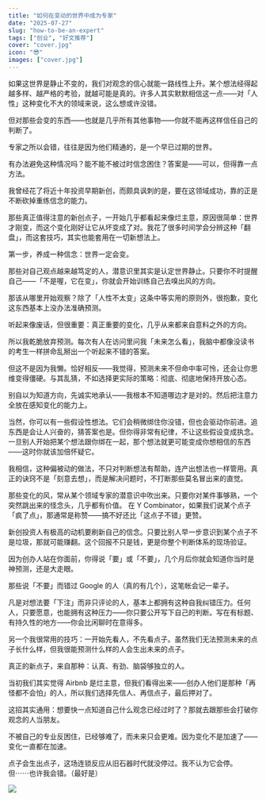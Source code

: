 ```yaml
---
title: "如何在变动的世界中成为专家"
date: "2025-07-27"
slug: "how-to-be-an-expert"
tags: ["创业", "好文推荐"]
cover: "cover.jpg"
icon: "😎"
images: ["cover.jpg"]
---
```

如果这世界是静止不变的，我们对观念的信心就能一路线性上升。某个想法经得起越多样、越严格的考验，就越可能是真的。许多人其实默默相信这一点——对「人性」这种变化不大的领域来说，这么想或许没错。



但对那些会变的东西——也就是几乎所有其他事物——你就不能再这样信任自己的判断了。



专家之所以会错，往往是因为他们精通的，是一个早已过期的世界。



有办法避免这种情况吗？能不能不被过时信念困住？答案是——可以，但得靠一点方法。



我曾经花了将近十年投资早期新创，而颇具讽刺的是，要在这领域成功，靠的正是不断砍掉重练信念的能力。



那些真正值得注意的新创点子，一开始几乎都看起来像烂主意，原因很简单：世界才刚变，而这个变化刚好让它从坏变成了对。我花了很多时间学会分辨这种「翻盘」，而这套技巧，其实也能套用在一切新想法上。



第一步，养成一种信念：世界一定会变。



那些对自己观点越来越笃定的人，潜意识里其实是认定世界静止。只要你不时提醒自己——「不是喔，它在变」，你就会开始训练自己去嗅出风的方向。



那该从哪里开始观察？除了「人性不太变」这条中等实用的原则外，很抱歉，变化这东西基本上没办法准确预测。



听起来像废话，但很重要：真正重要的变化，几乎从来都来自意料之外的方向。



所以我乾脆放弃预测。每次有人在访问里问我「未来怎么看」，我脑中都像没读书的考生一样拼命乱掰出一个听起来不错的答案。



但这不是因为我懒。恰好相反——我觉得，预测未来不但命中率可怜，还会让你思维变得僵硬。与其乱猜，不如选择更实际的策略：彻底、彻底地保持开放心态。



别自以为知道方向，先诚实地承认——我根本不知道哪边才是对的。然后把注意力全放在感知变化的能力上。



当然，你可以有一些假设性想法。它们会稍微绑住你没错，但也会驱动你前进。追东西是会让人兴奋的，猜答案也是。但你得非常有纪律，不让这些假设变成执念。
一旦别人开始把某个想法跟你绑在一起，那个想法就更可能变成你想相信的东西——这时你就该加倍怀疑它。



我相信，这种偏被动的做法，不只对判断想法有帮助，连产出想法也一样管用。真正的诀窍不是「刻意去想」，而是解决问题时，不打断那些莫名冒出来的直觉。



那些变化的风，常从某个领域专家的潜意识中吹出来。只要你对某件事够熟，一个突然跳出来的怪念头，几乎都有价值。
在 Y Combinator，如果我们说某个点子「疯了点」，那通常是称赞——搞不好还比「这点子不错」更赞。



新创投资人有极高的动机要刷新自己的信念。只要比别人早一步意识到某个点子不是垃圾，那就可能赚翻。这个回报不只是钱，更是你整个判断体系的现场验证。



因为创办人站在你面前，你得说「要」或「不要」，几个月后你就会知道你当时是神预测，还是大走眼。



那些说「不要」而错过 Google 的人（真的有几个），这笔帐会记一辈子。



凡是对想法要「下注」而非只评论的人，基本上都拥有这种自我纠错压力。任何人，只要愿意，也能拥有这种压力——你只要公开写下自己的判断。写在有标题、有持久性的地方——你会比闲聊时在意得多。



另一个我很常用的技巧：一开始先看人，不先看点子。虽然我们无法预测未来的点子长什么样，但我很能预测什么样的人会生出未来的点子。



真正的新点子，来自那种：认真、有劲、脑袋够独立的人。



当初我们其实觉得 Airbnb 是烂主意，但我们看得出来——创办人他们是那种「再怪都不会怕」的人，所以我们选择先信人、再信点子，最后押对了。



这招其实通用：想要快一点知道自己什么观念已经过时了？那就去跟那些会打破你观念的人当朋友。



不被自己的专业反困住，已经够难了，而未来只会更难。因为变化不是加速了——变化一直都在加速。



点子会生出点子，这场连锁反应从旧石器时代就没停过。我不认为它会停。
但⋯⋯也许我会错。（最好是）




![](https://prod-files-secure.s3.us-west-2.amazonaws.com/112d0858-5090-4d34-a606-b75eb8d65fd2/46476355-9cf3-4e99-9b7a-3531bc426380/1000202064.png?X-Amz-Algorithm=AWS4-HMAC-SHA256&X-Amz-Content-Sha256=UNSIGNED-PAYLOAD&X-Amz-Credential=ASIAZI2LB46677BDBHKK%2F20250929%2Fus-west-2%2Fs3%2Faws4_request&X-Amz-Date=20250929T074355Z&X-Amz-Expires=3600&X-Amz-Security-Token=IQoJb3JpZ2luX2VjEEcaCXVzLXdlc3QtMiJHMEUCIGgK41zmmGjd9L3DaIunbF3T0y6v1Th2yn1FkceT4aIiAiEA1CeiuIaKGAQZEVOGIRRVQ8x2aW0gLsJT2XTJE5lLMtoqiAQI0P%2F%2F%2F%2F%2F%2F%2F%2F%2F%2FARAAGgw2Mzc0MjMxODM4MDUiDNSiPlmY8aQ3FclSdircA9s1Z6iYAKn6h6bsyG2NkzJoJTu7r4K7a1sO%2FA%2BgzRSoXymrkAs0KWRtukFGgyOO5Z2SPrxL4clmgR4eiyuOPbuHAU5ScKhPJxZ%2BmoD2Z445Jl%2FwymZeTYhaKD7L%2FEIXe7UMTHquv0xet82xJxpSxuvYVX%2Bg%2Fn66XedlgLZ1DTYkg8KAILwS8P8W%2BMlE8b9weeYffmJnlCFWzqHOVPjvaeJN54t2ibfrwsN0d3BoWAev0j2ak0A7kjVziWSkMSHwts4aaEhG3dGdjYJzOfVcHM8Yn35383qQ8ahVyY%2FvXnO7GxakPi4sx7kD8l2KgUTA1m3PGsYjoFGKz4kZqDcXyVhHGVxUieeqUZEuFUCJk5wmIoX1bd9cE3y4Gsj3zb3F8JjviDHHb4TnC8g79YH7idiHJWHo1UoUYz%2BM3J9EDkdQTKDt8wK2vlNeC0w%2BHGGRD7Nuj1W1JELevaY7AdJ0NqkWdKonLuBaBGiofE1J56nUCsb2%2F2bRJKyCY8Yawba0aSI5J5xo%2BQF7Wh3mvlao%2BUkPhglg8URozvUdSwvDalIHZopGdTsoL%2BSdeLL6atO0b1KPWJ3BNZbczL7Q2L%2BFlOVdRt4mVkzNRVxJLH4oiBVekp%2Fhlclw2Z3rlInMMJbi6MYGOqUB%2BI%2FyB2rYbU99zgeSQKPdg9zOGOl9bg1ExhoRKm35RrtZwiec06IZAqLJ6zQo%2BtUjUIC9tOtA0WIvUgBlKmYM385KvT6MJ1Y3ezWdSlEDgpCYaRmLbFJqAU3JIRzijLBDWc6knl4sj4z03RlA%2BsGwzigWpBYV4gJlfrV4LjtGBeZLpbwpwXFhYhfvem0G44M%2FxerkE7EhNX%2F%2FyexVeL1vxyl3NZnu&X-Amz-Signature=d2e4a073ba70fc6ca7d69d27dc0c254e6fd02350cfc0616e2334427927eb19ba&X-Amz-SignedHeaders=host&x-amz-checksum-mode=ENABLED&x-id=GetObject)


